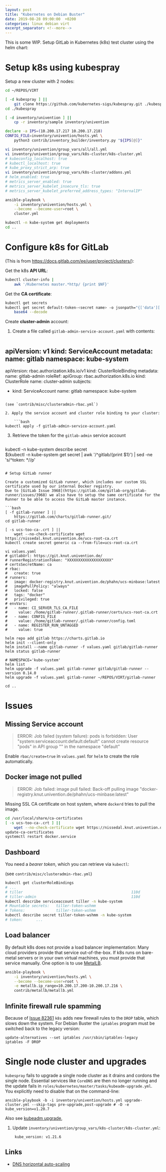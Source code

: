 ```yaml
---
layout: post
title: "Kubernetes on Debian Buster"
date: 2019-08-28 09:00:00  +0200
categories: linux debian virt
excerpt_separator: <!--more-->
---
```


This is some WIP.
Setup GitLab in Kubernetes (k8s) test cluster using the helm chart:

<!--more-->

# Setup k8s using kubespray

Setup a new cluster with 2 nodes:

```bash
cd ~/REPOS/VIRT

[ -d kubespray ] ||
	git clone https://github.com/kubernetes-sigs/kubespray.git ./kubespray
cd ./kubespray

[ -d inventory/univention ] ||
	cp -r inventory/sample inventory/univention

declare -a IPS=(10.200.17.217 10.200.17.218)
CONFIG_FILE=inventory/univention/hosts.yml \
	python3 contrib/inventory_builder/inventory.py "${IPS[@]}"

vi inventory/univention/group_vars/all/all.yml
vi inventory/univention/group_vars/k8s-cluster/k8s-cluster.yml
# kubeconfig_localhost: true
# kubectl_localhost: true
# kube_proxy_strict_arp: true
vi inventory/univention/group_vars/k8s-cluster/addons.yml
# helm_enabled: true
# metrics_server_enabled: true
# metrics_server_kubelet_insecure_tls: true
# metrics_server_kubelet_preferred_address_types: "InternalIP"

ansible-playbook \
	-i inventory/univention/hosts.yml \
	--become --become-user=root \
	cluster.yml

kubectl -n kube-system get deployments
cd ..
```

# Configure k8s for GitLab

(This is from <https://docs.gitlab.com/ee/user/project/clusters/>):

Get the k8s **API URL**:

```bash
kubectl cluster-info |
	awk '/Kubernetes master.*http/ {print $NF}'
```

Get the **CA certificate**:

```bash
kubectl get secrets
kubectl get secret default-token-<secret name> -o jsonpath="{['data']['ca\.crt']}" |
	base64 --decode
```

Create **cluster-admin** account:

1. Create a file called `gitlab-admin-service-account.yaml` with contents:

	```yaml
apiVersion: v1
kind: ServiceAccount
metadata:
  name: gitlab
  namespace: kube-system
---
apiVersion: rbac.authorization.k8s.io/v1
kind: ClusterRoleBinding
metadata:
  name: gitlab-admin
roleRef:
  apiGroup: rbac.authorization.k8s.io
  kind: ClusterRole
  name: cluster-admin
subjects:
- kind: ServiceAccount
  name: gitlab
  namespace: kube-system
```

(see `contrib/misc/clusteradmin-rbac.yml`)

2. Apply the service account and cluster role binding to your cluster:

	```bash
kubectl apply -f gitlab-admin-service-account.yaml
```

3. Retrieve the token for the `gitlab-admin` service account

	```bash
kubectl -n kube-system describe secret \
	$(kubectl -n kube-system get secret | awk '/^gitlab/{print $1}') |
	sed -ne 's/^token: *//p'
```

# Setup GitLab runner

Create a customized GitLab runner, which includes our custom SSL certificate used by our internal Docker registry.
Due to [GitLab Issue 3968](https://gitlab.com/gitlab-org/gitlab-runner/issues/3968) we also have to setup the same certificate for the Runner to be able to access the GitLab master instance.

```bash
[ -f gitlab-runner ] ||
	https://gitlab.com/charts/gitlab-runner.git/
cd gitlab-runner

[ -s ucs-too-ca-.crt ] ||
	wget --no-check-certificate wget https://nissedal.knut.univention.de/ucs-root-ca.crt
kubectl create secret generic ca --from-file=ucs-root-ca.crt

vi values.yaml
# gitlabUrl: https://git.knut.univention.de/
# runnerRegistrationToken: "XXXXXXXXXXXXXXXXXXXX"
# certsSecretName: ca
# rbac:
#   create: true
# runners:
#   image: docker-registry.knut.univention.de/phahn/ucs-minbase:latest
#   imagePullPolicy: "always"
#   locked: false
#   tags: "docker"
#   privileged: true
# envVars:
#   - name: CI_SERVER_TLS_CA_FILE
#     value: /home/gitlab-runner/.gitlab-runner/certs/ucs-root-ca.crt
#   - name: CONFIG_FILE
#     value: /home/gitlab-runner/.gitlab-runner/config.toml
#   - name: REGISTER_RUN_UNTAGGED
#     value: true

helm repo add gitlab https://charts.gitlab.io
helm init --client-only
helm install --name gitlab-runner -f values.yaml gitlab/gitlab-runner
helm status gitlab-runner

# NAMESPACE='kube-system'
helm list
helm upgrade -f values.yaml gitlab-runner gitlab/gitlab-runner --version 0.14.0
helm upgrade -f values.yaml gitlab-runner ~/REPOS/VIRT/gitlab-runner

cd ..
```

# Issues

## Missing Service account

> ERROR: Job failed (system failure): pods is forbidden: User "system:serviceaccount:default:default" cannot create resource "pods" in API group "" in the namespace "default"

Enable `rbac/create=true` in `values.yaml` for `helm` to create the role automatically.

## Docker image not pulled

> ERROR: Job failed: image pull failed: Back-off pulling image "docker-registry.knut.univention.de/phahn/ucs-minbase:latest"

Missing SSL CA certificate on host system, where `dockerd` tries to pull the
image.

```bash
cd /usr/local/share/ca-certificates
[ -s ucs-too-ca-.crt ] ||
	wget --no-check-certificate wget https://nissedal.knut.univention.de/ucs-root-ca.crt
update-ca-certificates
systemctl restart docker.service
```

## Dashboard

You need a *bearer token*, which you can retrieve via `kubectl`:

(see `contrib/misc/clusteradmin-rbac.yml`)

```bash
kubectl get clusterRoleBindings
# ...
# tiller                                                 110d
# tiller-admin                                           110d
kubectl describe serviceaccount tiller -n kube-system
# Mountable secrets:   tiller-token-wshmm
# Tokens:              tiller-token-wshmm
kubectl describe secret tiller-token-wshmm -n kube-system
# token:      ...
```

## Load balancer

By default k8s does not provide a load balancer implementation:
Many cloud providers provide that service out-of-the-box.
If k8s runs on bare-metal servers or in your own virtual machines, you must provide that service manually.
One option is to use [MetalLB](https://metallb.universe.tf/).

```bash
ansible-playbook \
	-i inventory/univention/hosts.yml \
	--become --become-user=root \
	-e metallb.ip_range=10.200.17.200-10.200.17.216 \
	contrib/metallb/metallb.yml
```

## Infinite firewall rule spamming

Because of [Issue 82361](https://github.com/kubernetes/kubernetes/issues/82361) `k8s` adds new firewall rules to the `DROP` table, which slows down the system.
For Debian Buster the `iptables` program must be switched back to the legacy version:

	update-alternatives --set iptables /usr/sbin/iptables-legacy
	iptables -F DROP

# Single node cluster and upgrades

`kubespray` fails to upgrade a single node cluster as it drains and cordons the single node.
Essential services like `CoreDNS` are then no longer running and the update fails in `roles/kubernetes/master/tasks/kubeadm-upgrade.yml`.
You explicitly need to disable that on the command-line:

	ansible-playbook -b -i inventory/univention/hosts.yml upgrade-cluster.yml --skip-tags pre-upgrade,post-upgrade # -D -e kube_version=v1.20.7

Also see [kubeadm upgrade](https://kubernetes.io/docs/tasks/administer_cluster/kubeadm/kubeadm-upgrade/),

1. Update `inventory/univention/group_vars/k8s-cluster/k8s-cluster.yml`:

		kube_version: v1.21.6

## Links

* [DNS horizontal auto-scaling](https://kubernetes.io/docs/tasks/administer-cluster/dns-horizontal-autoscaling/)

